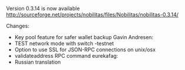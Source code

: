 Version 0.3.14 is now available
http://sourceforge.net/projects/nobilitas/files/Nobilitas/nobilitas-0.3.14/

Changes:
* Key pool feature for safer wallet backup
Gavin Andresen:
* TEST network mode with switch -testnet
* Option to use SSL for JSON-RPC connections on unix/osx
* validateaddress RPC command
eurekafag:
* Russian translation

